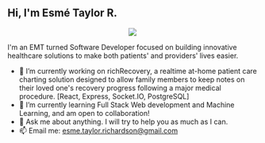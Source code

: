 <h2>Hi, I'm Esmé Taylor R.</h2>

<p align="center">
  <img src="https://wp.flatirons.com/wp-content/uploads/2024/05/12.png">
</p>
  
I'm an EMT turned Software Developer focused on building innovative healthcare solutions to make both patients' and providers' lives easier.

- 🔭 I’m currently working on richRecovery, a realtime at-home patient care charting solution designed to allow family members to keep notes on their loved one's recovery progress following a major medical procedure.
     [React, Express, Socket.IO, PostgreSQL]
- 🌱 I’m currently learning Full Stack Web development and Machine Learning, and am open to collaboration!
- 💬 Ask me about anything. I will try to help you as much as I can.
- 📫 Email me: esme.taylor.richardson@gmail.com
